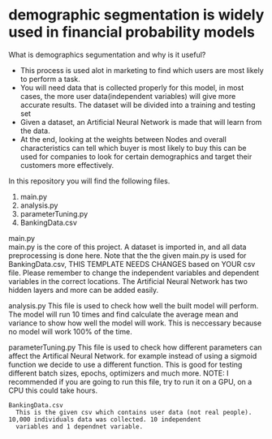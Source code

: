 # demographic segmentation is widely used in financial probability models
What is demographics segumentation and why is it useful?
  - This process is used alot in marketing to find which users are most likely to perform a task. 
  - You will need data that is collected properly for this model, in most cases, the more user data(independent variables) 
        will give more accurate results. The dataset will be divided into a training and testing set
  - Given a dataset, an Artificial Neural Network is made that will learn from the data. 
  - At the end, looking at the weights between Nodes and overall characteristics can tell which buyer is most likely to buy
      this can be used for companies to look for certain demographics and target their customers more effectively.
      

In this repository you will find the following files.
  1) main.py
  2) analysis.py
  3) parameterTuning.py
  4) BankingData.csv
  
   main.py  
    main.py is the core of this project. A dataset is imported in, and all data preprocessing is done here. Note that the
    the given main.py is used for BankingData.csv, THIS TEMPLATE NEEDS CHANGES based on YOUR csv file. Please remember to
    change the independent variables and dependent variables in the correct locations. 
    The Artificial Neural Network has two hidden layers and more can be added easily.
    
  analysis.py
    This file is used to check how well the built model will perform. The model will run 10 times and find calculate the 
    average mean and variance to show how well the model will work. This is neccessary because no model will work 100% of the
    time.
   
   parameterTuning.py
      This file is used to check how different parameters can affect the Artifical Neural Network. for example instead of
      using a sigmoid function we decide to use a different function. This is good for testing different batch sizes,
      epochs, optimizers and much more.  NOTE: I recommended if you are going to run this file, try to run it on a GPU, on a 
      CPU this could take hours.
      
    BankingData.csv
      This is the given csv which contains user data (not real people). 10,000 individuals data was collected. 10 independent
      variables and 1 dependnet variable. 
